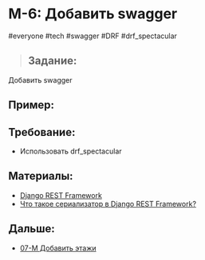 # M-6: Добавить swagger
#everyone #tech #swagger #DRF #drf_spectacular
>## Задание:
Добавить swagger 
## Пример:

## Требование:
- Использовать drf_spectacular
## Материалы:
- [Django REST Framework](../library/Django/Django%20REST%20Framework.md)
- [Что такое сериализатор в Django REST Framework?](../library/Django/Что%20такое%20сериализатор%20в%20Django%20REST%20Framework?.md)
## Дальше:
- [07-M Добавить этажи](07-M%20Добавить%20этажи.md)
